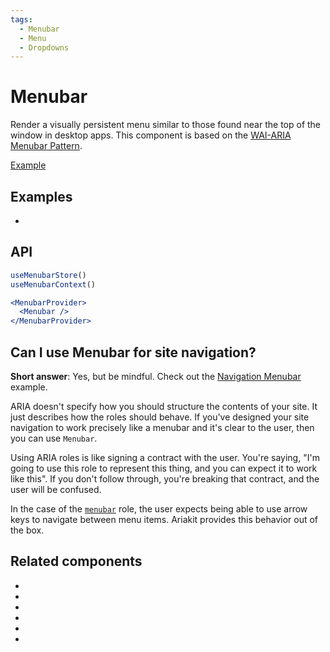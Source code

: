 ```yaml
---
tags:
  - Menubar
  - Menu
  - Dropdowns
---
```


# Menubar

<div data-description>

Render a visually persistent menu similar to those found near the top of the window in desktop apps. This component is based on the <a href="https://www.w3.org/WAI/ARIA/apg/patterns/menu/">WAI-ARIA Menubar Pattern</a>.

</div>

<div data-tags></div>

<a href="../examples/menubar/index.react.tsx" data-playground>Example</a>

## Examples

<div data-cards="examples">

- [](/examples/menubar-navigation)

</div>

## API

```jsx
useMenubarStore()
useMenubarContext()

<MenubarProvider>
  <Menubar />
</MenubarProvider>
```

## Can I use Menubar for site navigation?

**Short answer**: Yes, but be mindful. Check out the [Navigation Menubar](/examples/menubar-navigation) example.

ARIA doesn't specify how you should structure the contents of your site. It just describes how the roles should behave. If you've designed your site navigation to work precisely like a menubar and it's clear to the user, then you can use `Menubar`.

Using ARIA roles is like signing a contract with the user. You're saying, "I'm going to use this role to represent this thing, and you can expect it to work like this". If you don't follow through, you're breaking that contract, and the user will be confused.

In the case of the [`menubar`](https://w3c.github.io/aria/#menubar) role, the user expects being able to use arrow keys to navigate between menu items. Ariakit provides this behavior out of the box.

## Related components

<div data-cards="components">

- [](/components/disclosure)
- [](/components/hovercard)
- [](/components/menu)
- [](/components/popover)
- [](/components/toolbar)
- [](/components/composite)

</div>
